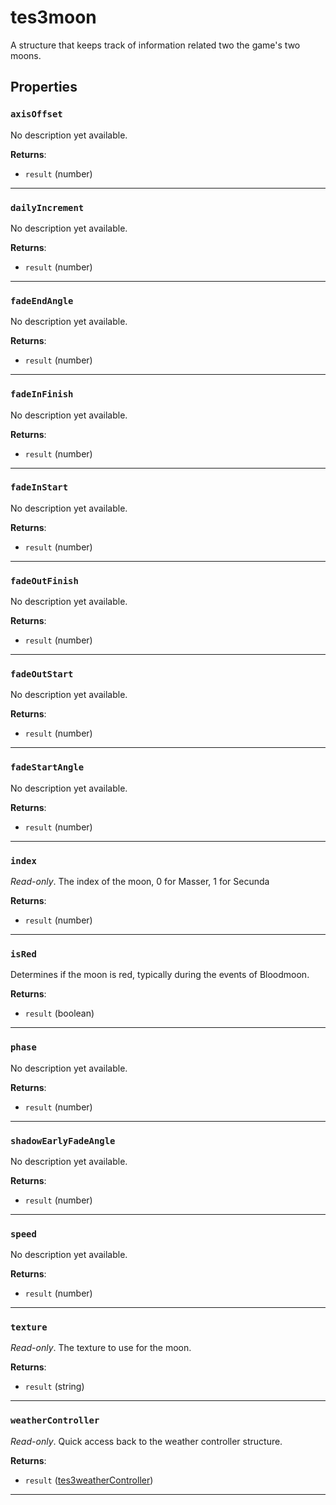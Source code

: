 # tes3moon

A structure that keeps track of information related two the game's two moons.

## Properties

### `axisOffset`

No description yet available.

**Returns**:

* `result` (number)

***

### `dailyIncrement`

No description yet available.

**Returns**:

* `result` (number)

***

### `fadeEndAngle`

No description yet available.

**Returns**:

* `result` (number)

***

### `fadeInFinish`

No description yet available.

**Returns**:

* `result` (number)

***

### `fadeInStart`

No description yet available.

**Returns**:

* `result` (number)

***

### `fadeOutFinish`

No description yet available.

**Returns**:

* `result` (number)

***

### `fadeOutStart`

No description yet available.

**Returns**:

* `result` (number)

***

### `fadeStartAngle`

No description yet available.

**Returns**:

* `result` (number)

***

### `index`

*Read-only*. The index of the moon, 0 for Masser, 1 for Secunda

**Returns**:

* `result` (number)

***

### `isRed`

Determines if the moon is red, typically during the events of Bloodmoon.

**Returns**:

* `result` (boolean)

***

### `phase`

No description yet available.

**Returns**:

* `result` (number)

***

### `shadowEarlyFadeAngle`

No description yet available.

**Returns**:

* `result` (number)

***

### `speed`

No description yet available.

**Returns**:

* `result` (number)

***

### `texture`

*Read-only*. The texture to use for the moon.

**Returns**:

* `result` (string)

***

### `weatherController`

*Read-only*. Quick access back to the weather controller structure.

**Returns**:

* `result` ([tes3weatherController](../../types/tes3weatherController))

***

